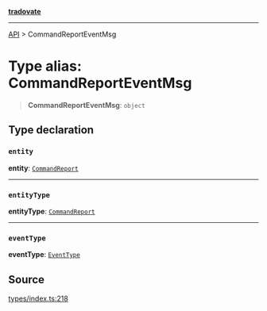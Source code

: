 [**tradovate**](../README.md)

***

[API](../API.md) > CommandReportEventMsg

# Type alias: CommandReportEventMsg

> **CommandReportEventMsg**: `object`

## Type declaration

### `entity`

**entity**: [`CommandReport`](type-alias.CommandReport.md)

***

### `entityType`

**entityType**: [`CommandReport`](../enumerations/enumeration.EntityType.md#commandreport)

***

### `eventType`

**eventType**: [`EventType`](../enumerations/enumeration.EventType.md)

## Source

[types/index.ts:218](https://github.com/cgilly2fast/tradovate-typescript/blob/b1caea5/src/types/index.ts#L218)
